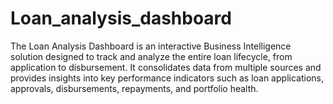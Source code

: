 # Loan_analysis_dashboard
The Loan Analysis Dashboard is an interactive Business Intelligence solution designed to track and analyze the entire loan lifecycle, from application to disbursement. It consolidates data from multiple sources and provides insights into key performance indicators such as loan applications, approvals, disbursements, repayments, and portfolio health.
